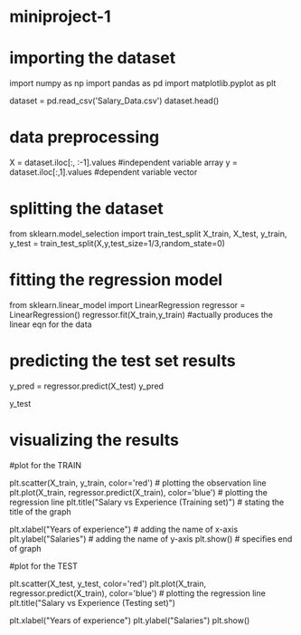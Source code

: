 # miniproject-1
# importing the dataset
import numpy as np
import pandas as pd
import matplotlib.pyplot as plt
  
dataset = pd.read_csv('Salary_Data.csv')
dataset.head()
 
# data preprocessing
X = dataset.iloc[:, :-1].values  #independent variable array
y = dataset.iloc[:,1].values  #dependent variable vector
 
# splitting the dataset
from sklearn.model_selection import train_test_split
X_train, X_test, y_train, y_test = train_test_split(X,y,test_size=1/3,random_state=0)
 
# fitting the regression model
from sklearn.linear_model import LinearRegression
regressor = LinearRegression()
regressor.fit(X_train,y_train) #actually produces the linear eqn for the data
 
# predicting the test set results
y_pred = regressor.predict(X_test) 
y_pred
 
y_test
 
# visualizing the results
#plot for the TRAIN
  
plt.scatter(X_train, y_train, color='red') # plotting the observation line
plt.plot(X_train, regressor.predict(X_train), color='blue') # plotting the regression line
plt.title("Salary vs Experience (Training set)") # stating the title of the graph
  
plt.xlabel("Years of experience") # adding the name of x-axis
plt.ylabel("Salaries") # adding the name of y-axis
plt.show() # specifies end of graph
 
#plot for the TEST
  
plt.scatter(X_test, y_test, color='red') 
plt.plot(X_train, regressor.predict(X_train), color='blue') # plotting the regression line
plt.title("Salary vs Experience (Testing set)")
  
plt.xlabel("Years of experience") 
plt.ylabel("Salaries") 
plt.show()
